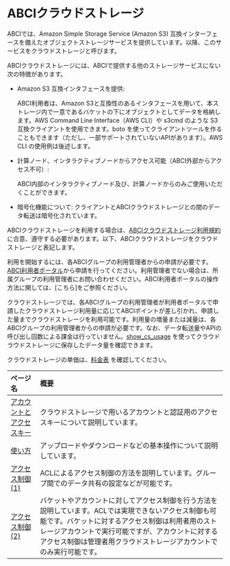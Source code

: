 # ABCIクラウドストレージ

ABCIでは、Amazon Simple Storage Service (Amazon S3) 互換インターフェースを備えたオブジェクトストレージサービスを提供しています。以降、このサービスをクラウドストレージと呼びます。

ABCIクラウドストレージには、ABCIで提供する他のストレージサービスにない次の特徴があります。

- Amazon S3 互換インタフェースを提供:

    ABCI利用者は、Amazon S3と互換性のあるインタフェースを用いて、本ストレージ内で一意であるバケットの下にオブジェクトとしてデータを格納します。AWS Command Line Interface（AWS CLI）や s3cmd のような S3 互換クライアントを使用できます。boto を使ってクライアントツールを作ることもできます（ただし、一部サポートされていないAPIがあります）。AWS CLI の使用例は後述します。

- 計算ノード、インタラクティブノードからアクセス可能（ABCI外部からアクセス不可）:

    ABCI内部のインタラクティブノード及び、計算ノードからのみご使用いただくことができます。

- 暗号化機能について:
    クライアントとABCIクラウドストレージとの間のデータ転送は暗号化されています。

ABCIクラウドストレージを利用する場合は、[ABCIクラウドストレージ利用規約](https://abci.ai/ja/how_to_use/data/cloudstorage-agreement.pdf)に合意、遵守する必要があります。以下、ABCIクラウドストレージをクラウドストレージと表記します。

利用を開始するには、各ABCIグループの利用管理者からの申請が必要です。[ABCI利用者ポータル](https://portal.v3.abci.ai/user/)から申請を行ってください。利用管理者でない場合は、所属グループの利用管理者にお問い合わせください。ABCI利用者ポータルの操作方法に関しては、[こちら]をご参照ください。

クラウドストレージでは、各ABCIグループの利用管理者が利用者ポータルで申請したクラウドストレージ利用量に応じてABCIポイントが差し引かれ、申請した量までクラウドストレージを利用可能です。利用量の増量または減量は、各ABCIグループの利用管理者からの申請が必要です。なお、データ転送量やAPIの呼び出し回数による課金は行っていません。[show_cs_usage](getting-started.md#check-cloud-storage-usage) を使ってクラウドラウドストレージに保存したデータ量を確認できます。

クラウドストレージの単価は、[料金表](https://abci.ai/ja/how_to_use/tariffs.html) を確認してください。

| ページ名 | 概要 |
|:--|:--|
| [アカウントとアクセスキー](abci-cloudstorage/cs-account.md) | クラウドストレージで用いるアカウントと認証用のアクセスキーについて説明しています。 |
| [使い方](abci-cloudstorage/usage.md) | アップロードやダウンロードなどの基本操作について説明しています。 |
| [アクセス制御(1)](abci-cloudstorage/acl.md) | ACLによるアクセス制御の方法を説明しています。グループ間でのデータ共有の設定などが可能です。|
| [アクセス制御(2)](abci-cloudstorage/policy.md) | バケットやアカウントに対してアクセス制御を行う方法を説明しています。ACLでは実現できないアクセス制御も可能です。バケットに対するアクセス制御は利用者用のストレージアカウントで実行可能ですが、アカウントに対するアクセス制御は管理者用クラウドストレージアカウントでのみ実行可能です。|
